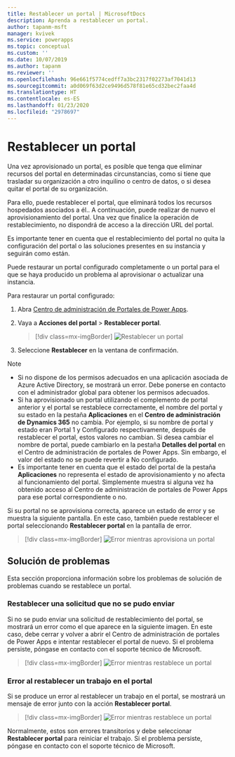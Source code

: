 ```yaml
---
title: Restablecer un portal | MicrosoftDocs
description: Aprenda a restablecer un portal.
author: tapanm-msft
manager: kvivek
ms.service: powerapps
ms.topic: conceptual
ms.custom: ''
ms.date: 10/07/2019
ms.author: tapanm
ms.reviewer: ''
ms.openlocfilehash: 96e661f5774cedff7a3bc2317f02273af7041d13
ms.sourcegitcommit: a0d069f63d2ce9496d578f81e65cd32bec2faa4d
ms.translationtype: HT
ms.contentlocale: es-ES
ms.lasthandoff: 01/23/2020
ms.locfileid: "2978697"
---
```

# <a name="reset-a-portal"></a>Restablecer un portal

Una vez aprovisionado un portal, es posible que tenga que eliminar recursos del portal en determinadas circunstancias, como si tiene que trasladar su organización a otro inquilino o centro de datos, o si desea quitar el portal de su organización.

Para ello, puede restablecer el portal, que eliminará todos los recursos hospedados asociados a él.. A continuación, puede realizar de nuevo el aprovisionamiento del portal. Una vez que finalice la operación de restablecimiento, no dispondrá de acceso a la dirección URL del portal.

Es importante tener en cuenta que el restablecimiento del portal no quita la configuración del portal o las soluciones presentes en su instancia y seguirán como están.

Puede restaurar un portal configurado completamente o un portal para el que se haya producido un problema al aprovisionar o actualizar una instancia.

Para restaurar un portal configurado:

1.  Abra [Centro de administración de Portales de Power Apps](admin-overview.md).

2.  Vaya a **Acciones del portal** > **Restablecer portal**.

    > [!div class=mx-imgBorder]
    > ![Restablecer un portal](../media/reset-portal.png "Restablecer un portal")

3.  Seleccione **Restablecer** en la ventana de confirmación.

> [!NOTE]
> - Si no dispone de los permisos adecuados en una aplicación asociada de Azure Active Directory, se mostrará un error. Debe ponerse en contacto con el administrador global para obtener los permisos adecuados.
> - Si ha aprovisionado un portal utilizando el complemento de portal anterior y el portal se restablece correctamente, el nombre del portal y su estado en la pestaña **Aplicaciones** en el **Centro de administración de Dynamics 365** no cambia. Por ejemplo, si su nombre de portal y estado eran Portal 1 y Configurado respectivamente, después de restablecer el portal, estos valores no cambian. Si desea cambiar el nombre de portal, puede cambiarlo en la pestaña **Detalles del portal** en el Centro de administración de portales de Power Apps. Sin embargo, el valor del estado no se puede revertir a No configurado.
> - Es importante tener en cuenta que el estado del portal de la pestaña **Aplicaciones** no representa el estado de aprovisionamiento y no afecta al funcionamiento del portal. Simplemente muestra si alguna vez ha obtenido acceso al Centro de administración de portales de Power Apps para ese portal correspondiente o no.

Si su portal no se aprovisiona correcta, aparece un estado de error y se muestra la siguiente pantalla. En este caso, también puede restablecer el portal seleccionando **Restablecer portal** en la pantalla de error.

> [!div class=mx-imgBorder]
> ![Error mientras aprovisiona un portal](../media/provision-portal-error.png "Error mientras aprovisiona un portal")

## <a name="troubleshooting"></a>Solución de problemas

Esta sección proporciona información sobre los problemas de solución de problemas cuando se restablece un portal.

### <a name="reset-request-could-not-be-submitted"></a>Restablecer una solicitud que no se pudo enviar

Si no se pudo enviar una solicitud de restablecimiento del portal, se mostrará un error como el que aparece en la siguiente imagen. En este caso, debe cerrar y volver a abrir el Centro de administración de portales de Power Apps e intentar restablecer el portal de nuevo. Si el problema persiste, póngase en contacto con el soporte técnico de Microsoft.

> [!div class=mx-imgBorder]
> ![Error mientras restablece un portal](../media/reset-portal-request-error.png "Error mientras restablece un portal")

### <a name="reset-portal-job-fails"></a>Error al restablecer un trabajo en el portal

Si se produce un error al restablecer un trabajo en el portal, se mostrará un mensaje de error junto con la acción **Restablecer portal**.

> [!div class=mx-imgBorder]
> ![Error mientras restablece un portal](../media/reset-portal-error.png "Error mientras restablece un portal")

Normalmente, estos son errores transitorios y debe seleccionar **Restablecer portal** para reiniciar el trabajo. Si el problema persiste, póngase en contacto con el soporte técnico de Microsoft.

